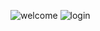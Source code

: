 ![welcome](https://github.com/user-attachments/assets/af4eef42-6911-4327-8fe6-62391c2ef1a3)
![login](https://github.com/user-attachments/assets/d022f9bd-4cbe-43e3-848c-59c6e474b6aa)
